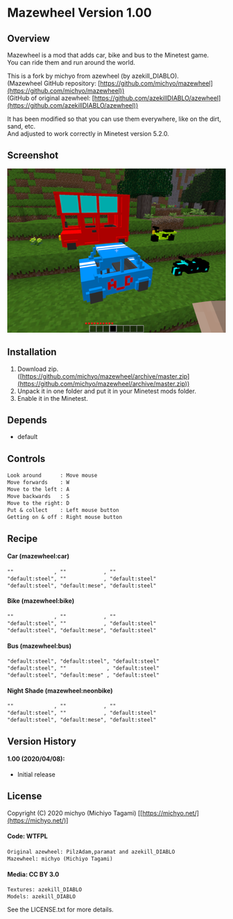 Mazewheel Version 1.00
======================

Overview
--------

Mazewheel is a mod that adds car, bike and bus to the Minetest game.  
You can ride them and run around the world.  

This is a fork by michyo from azewheel (by azekill_DIABLO).  
(Mazewheel GitHub repository: [https://github.com/michyo/mazewheel](https://github.com/michyo/mazewheel))  
(GitHub of original azewheel: [https://github.com/azekillDIABLO/azewheel](https://github.com/azekillDIABLO/azewheel))  

It has been modified so that you can use them everywhere, like on the dirt, sand, etc.  
And adjusted to work correctly in Minetest version 5.2.0.  

Screenshot
----------

![Screenshot](./screenshot.png)

Installation
------------

1. Download zip. ([https://github.com/michyo/mazewheel/archive/master.zip](https://github.com/michyo/mazewheel/archive/master.zip))  
2. Unpack it in one folder and put it in your Minetest mods folder.  
3. Enable it in the Minetest.  

Depends
-------

* default

Controls
--------

    Look around      : Move mouse  
    Move forwards    : W  
    Move to the left : A  
    Move backwards   : S  
    Move to the right: D  
    Put & collect    : Left mouse button  
    Getting on & off : Right mouse button  

Recipe
------

#### Car (mazewheel:car)

    ""             , ""            , ""  
    "default:steel", ""            , "default:steel"  
    "default:steel", "default:mese", "default:steel"  

#### Bike (mazewheel:bike)

    ""             , ""            , ""  
    "default:steel", ""            , "default:steel"  
    "default:steel", "default:mese", "default:steel"  

#### Bus (mazewheel:bus)

    "default:steel", "default:steel", "default:steel"  
    "default:steel", ""             , "default:steel"  
    "default:steel", "default:mese" , "default:steel"  

#### Night Shade (mazewheel:neonbike)

    ""             , ""            , ""  
    "default:steel", ""            , "default:steel"  
    "default:steel", "default:mese", "default:steel"  

Version History
---------------

#### 1.00 (2020/04/08):

* Initial release

License
-------

Copyright (C) 2020 michyo (Michiyo Tagami) [[https://michyo.net/](https://michyo.net/)]  

#### Code: WTFPL

    Original azewheel: PilzAdam,paramat and azekill_DIABLO  
    Mazewheel: michyo (Michiyo Tagami)  

#### Media: CC BY 3.0

    Textures: azekill_DIABLO  
    Models: azekill_DIABLO  

See the LICENSE.txt for more details.  
